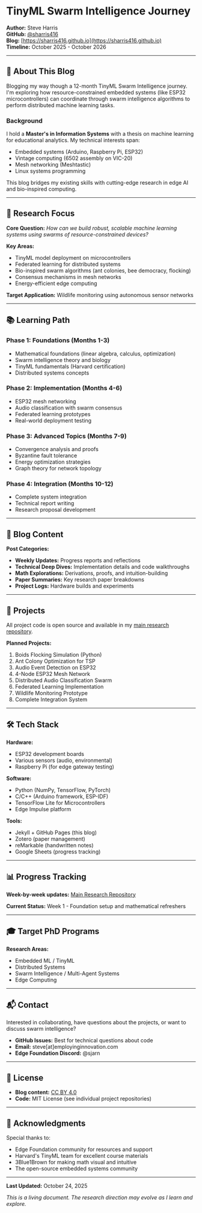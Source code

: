 # TinyML Swarm Intelligence Journey

**Author:** Steve Harris  
**GitHub:** [@sharris416](https://github.com/sharris416)  
**Blog:** [https://sharris416.github.io](https://sharris416.github.io)  
**Timeline:** October 2025 - October 2026

---

## 📖 About This Blog

Blogging my way though a 12-month TinyML Swarm Intelligence journey. I'm exploring how resource-constrained embedded systems (like ESP32 microcontrollers) can coordinate through swarm intelligence algorithms to perform distributed machine learning tasks.

### Background

I hold a **Master's in Information Systems** with a thesis on machine learning for educational analytics. My technical interests span:
- Embedded systems (Arduino, Raspberry Pi, ESP32)
- Vintage computing (6502 assembly on VIC-20)
- Mesh networking (Meshtastic)
- Linux systems programming

This blog bridges my existing skills with cutting-edge research in edge AI and bio-inspired computing.

---

## 🎯 Research Focus

**Core Question:** *How can we build robust, scalable machine learning systems using swarms of resource-constrained devices?*

**Key Areas:**
- TinyML model deployment on microcontrollers
- Federated learning for distributed systems
- Bio-inspired swarm algorithms (ant colonies, bee democracy, flocking)
- Consensus mechanisms in mesh networks
- Energy-efficient edge computing

**Target Application:** Wildlife monitoring using autonomous sensor networks

---

## 📚 Learning Path

### Phase 1: Foundations (Months 1-3)
- Mathematical foundations (linear algebra, calculus, optimization)
- Swarm intelligence theory and biology
- TinyML fundamentals (Harvard certification)
- Distributed systems concepts

### Phase 2: Implementation (Months 4-6)
- ESP32 mesh networking
- Audio classification with swarm consensus
- Federated learning prototypes
- Real-world deployment testing

### Phase 3: Advanced Topics (Months 7-9)
- Convergence analysis and proofs
- Byzantine fault tolerance
- Energy optimization strategies
- Graph theory for network topology

### Phase 4: Integration (Months 10-12)
- Complete system integration
- Technical report writing
- Research proposal development

---

## 📝 Blog Content

**Post Categories:**
- **Weekly Updates:** Progress reports and reflections
- **Technical Deep Dives:** Implementation details and code walkthroughs
- **Math Explorations:** Derivations, proofs, and intuition-building
- **Paper Summaries:** Key research paper breakdowns
- **Project Logs:** Hardware builds and experiments

---

## 🔨 Projects

All project code is open source and available in my [main research repository](https://github.com/sharris416/tinyml-swarm-research).

**Planned Projects:**
1. Boids Flocking Simulation (Python)
2. Ant Colony Optimization for TSP
3. Audio Event Detection on ESP32
4. 4-Node ESP32 Mesh Network
5. Distributed Audio Classification Swarm
6. Federated Learning Implementation
7. Wildlife Monitoring Prototype
8. Complete Integration System

---

## 🛠️ Tech Stack

**Hardware:**
- ESP32 development boards
- Various sensors (audio, environmental)
- Raspberry Pi (for edge gateway testing)

**Software:**
- Python (NumPy, TensorFlow, PyTorch)
- C/C++ (Arduino framework, ESP-IDF)
- TensorFlow Lite for Microcontrollers
- Edge Impulse platform

**Tools:**
- Jekyll + GitHub Pages (this blog)
- Zotero (paper management)
- reMarkable (handwritten notes)
- Google Sheets (progress tracking)

---

## 📊 Progress Tracking

**Week-by-week updates:** [Main Research Repository](https://github.com/sharris416/tinyml-swarm-research/tree/main/weekly-checkins)

**Current Status:** Week 1 - Foundation setup and mathematical refreshers

---

## 🎓 Target PhD Programs

**Research Areas:**
- Embedded ML / TinyML
- Distributed Systems
- Swarm Intelligence / Multi-Agent Systems
- Edge Computing

---

## 📬 Contact

Interested in collaborating, have questions about the projects, or want to discuss swarm intelligence?

- **GitHub Issues:** Best for technical questions about code
- **Email:** steve[at]employinginnovation.com
- **Edge Foundation Discord:** @sjarn

---

## 📄 License

- **Blog content:** [CC BY 4.0](https://creativecommons.org/licenses/by/4.0/)
- **Code:** MIT License (see individual project repositories)

---

## 🙏 Acknowledgments

Special thanks to:
- Edge Foundation community for resources and support
- Harvard's TinyML team for excellent course materials
- 3Blue1Brown for making math visual and intuitive
- The open-source embedded systems community

---

**Last Updated:** October 24, 2025

*This is a living document. The research direction may evolve as I learn and explore.*
